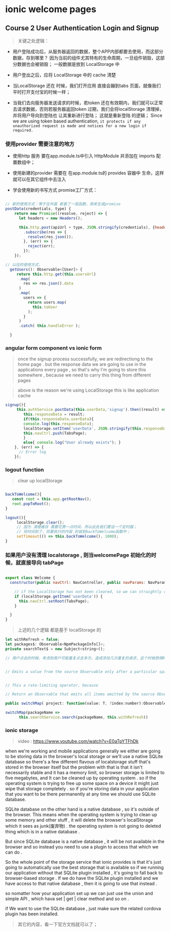 # ionic welcome pages



## Course 2 User Authentication Login and Signup


>  关键之处逻辑： 

* 用户登陆成功后，从服务器返回的数据，整个APP内部都要去使用，而这部分数据，存到哪里？ 因为当前的组件尤其特有的生命周期，一旦组件销毁，这部分数据也会被销毁； 一般数据是放到 LocalStorage 中

* 用户登出之后，应将 LocalStorage 中的 cache 清楚

* 当LocalStorage 还在 时候，我们打开应用 直接会蹦到tabs 页面，就像我们平时打开支付宝的时候一样；

* 当我们去向服务器发送请求的时候，若token 还在有效期内，我们就可以正常去请求数据，否则若服务器返回token 过期，我们会将localStorage 清理掉，并将用户导向到登陆也 让其重新进行登陆； 这就是重新登陆 的逻辑； Since we are using token based authentication, `it protects if any unauthorized request is made and notices for a new login if required.`

### 使用provider 需要注意的地方

* 使用http 服务 要在app.module.ts中引入 HttpModule 并添加在 imports 配置数组中；

* 使用新建的provider 需要在 在app.module.ts的 provides 容器中 生命，这样就可以在其它组件中去注入

* 学会使用新的书写方式 promise工厂方式：

```js

// 新的使用方式：等于在外面 新套了一层函数，用来生成promise 
postData(credentials, type) {
    return new Promise((resolve, reject) => {
      let headers = new Headers();

      this.http.post(apiUrl + type, JSON.stringify(credentials), {headers: headers})
        .subscribe(res => {
          resolve(res.json());
        }, (err) => {
          reject(err);
        });
    });

```

```js
// 以往的使用方式，
  getUsers(): Observable<[User]> {
     return this.http.get(this.usersUrl)
      .map(
        res => res.json().data
      )
      .map(
        users => {
          return users.map(
            this.toUser
          );
        }
      )
      .catch( this.handleError );

  }

```




### angular form component  vs ionic form

> once the signup process successfully, we are redirectiong to the home page . but the response data we are going to use in the applications every page , so that's why I'm going to store this somewhere , because we need to carry this thing from different pages

> above is the reason we're using LocalStorage this is like application cache 

```js
signup(){
     this.authService.postData(this.userData,'signup').then((result) => {
        this.responseData = result;
        if(this.responseData.userData){
        console.log(this.responseData);
        localStorage.setItem('userData', JSON.stringify(this.responseData));
        this.navCtrl.push(TabsPage);
        }
        else{ console.log("User already exists"); }
    }, (err) => {
      // Error log
    });

```

### logout function 

>  clear up localStorage 

```js

backToWelcome(){
   const root = this.app.getRootNav();
   root.popToRoot();
}

logout(){
     localStorage.clear();
     // 因为 清理缓存 需要花费一点时间，所以此处我们要设一个定时器；
     // 将时间到了，将要执行的内容 封装到backToWelcome函数中；
     setTimeout(() => this.backToWelcome(), 1000);
}

```

### 如果用户没有清理 localstorage , 则当welcomePage 初始化的时候，就直接导向 tabPage


```js

export class Welcome {
  constructor(public navCtrl: NavController, public navParams: NavParams) {

    // if the LocalStorage has not been cleared, so we can straightly redirect to tabPage
    if (localStorage.getItem('userData')) {
      this.navCtrl.setRoot(TabsPage);
    }

  }
}

```

> 上述的几个逻辑 都是基于 localStorage 的


```js
let withRefresh = false;
let packages$: Observable<NpmPackageInfo[]>;
private searchText$ = new Subject<string>();

// 用户点击的时候，考虑到用户可能重复点击多次，造成添加几次重复的请求，这个时候想用Rxjs的debounceTime，switchMap来过滤 请求，只保留用户一次操作。


// Emits a value from the source Observable only after a particular span has passed without another source emission


// This a rate-limiting operator, because 

// Return an Observable that emits all items emitted by the source Observable that are distinct by comparision from the previous item.

public switchMap( project: function(value: T, ?index:number):ObservableInput, resultSelector: function(outerValue:T, innerValue:I, outerIndex: number, innerIndex: number):any ): Observable

switchMap(packageName =>
      this.searchService.search(packageName, this.withRefresh))


```

### ionic storage

> video : https://www.youtube.com/watch?v=E0aTpYTFhDk

when we're working and mobile applications generally we either are going to be storing data in the browser's local storage or we'll use a native SQLite database so there's a few different flavous of localstorage stuff that's stored in the browser itself but the problem with that is that it isn't necessarily stable and it has a memory limit, so browser storage is limited to five megabytes, and It can be cleaned up by operating system . so if the operating system is trying to free up some space on a device it might just wipe that storage completely . so if you're storing data in your application that you want to be there permanently at any time  we should use SQLite database.

SQLite database on the other hand is a native database , so it's outside of the browser. This means when the operating system is trying to clean up some memory and other stuff , it will delete the browser's localStorage which it sees as junk(废弃物) . the operating system is not going to deleted thing which is in a native database . 

But since SQLite database is a native database , it will be not available in the browser and so instead you need to use a plugin to access that which we can do . 

So the whole point of the storage service that ionic provides is that it's just going to automatically use the best storage that is available so if we running our application without that SQLite plugin installed , it's going to fall back to browser-based storage . If we do have the SQLite plugin installed and we have access to that native database , then it is going to use that instead .

so nomatter how your application set up we can just use the union and simple API , which hava set | get | clear method and so on . 

if We want to use the SQLite database , just make sure the related cordova plugin has been installed.

> 其它的内容，看一下官方文档就可以了；


